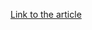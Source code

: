 [Link to the article](http://www.novetta.com/wp-content/uploads/2015/04/novetta_winntianalysis.pdf)
